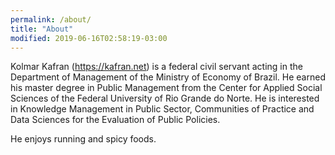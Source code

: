 ```yaml
---
permalink: /about/
title: "About"
modified: 2019-06-16T02:58:19-03:00
---
```


Kolmar Kafran (<https://kafran.net>) is a federal civil servant acting in the Department of Management of the Ministry of Economy of Brazil. He earned his master degree in Public Management from the Center for Applied Social Sciences of the Federal University of Rio Grande do Norte. He is interested in Knowledge Management in Public Sector, Communities of Practice and Data Sciences for the Evaluation of Public Policies.

He enjoys running and spicy foods.